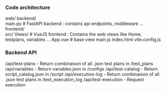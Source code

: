 ### Code architecture

web/
  backend/                    
    main.py         # FastAPI backend : contains api endpoints, middleware ...
  frontend/                  
    src/
      Views/        # VueJS frontend : Contains the web views like Home, testplans, variables ...
      App.vue       # base view
      main.js
    index.html
    vite.config.js

### Backend API

/api/test-plans - Return combinaison of all .json test plans in /test_plans
/api/variables - Return variables.json in /configs
/api/test-catalog - Return script_catalog.json in /script
/api/execution-log - Return combinaison of all .json test plans in /test_execution_log
/api/test-execution - Request execution